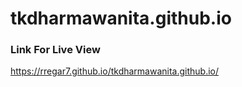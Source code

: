 # tkdharmawanita.github.io

### Link For Live View
https://rregar7.github.io/tkdharmawanita.github.io/
